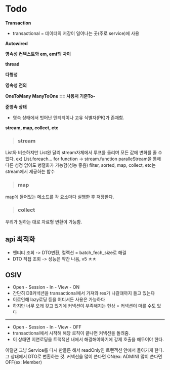 # Todo

**Transaction**
* transactional = 데이터의 저장이 일어나는 곳(주로 service)에 사용

**Autowired**

**영속성 컨텍스트와 em, emf의 차이**

**thread**

**다형성**

**영속성 전의**

**OneToMany ManyToOne == 사용처 기준To-**

**준영속 상태**
- 영속 상태에서 벗어난 엔티티이나 고유 식별자(PK)가 존재함.

**stream, map, collect, etc**
> ### stream
  List와 비슷하지만 List완 달리 stream자체에서 루프를 돌리며 모든 값에 변화를 줄 수 있다.
  ex) List.foreach... for function -> stream.function
  paralleStream을 통해 다른 성정 없이도 병렬화가 가능함(성능 좋음)
  filter, sorted, map, collect, etc는 stream에서 제공하는 함수
  
> ### map
  map에 들어있는 메소드를 각 요소마다 실행한 후 저장한다.
 
> ### collect
  우리가 원하는 대로 자료형 변환이 가능함.

**api 최적화**
-
- 엔티티 조회 -> DTO변환, 컬랙션 = batch_fech_size로 해결
- DTO 직접 조회 -> 성능은 약간 나음, v5 ㅊㅊ

**OSIV**
-
- Open - Session - In - View - ON
- 간단히 DB커넥션을 transactional에서 가져와 res가 나갈떄까지 들고 있는다
- 이로인해 lazy로딩 등을 어디서든 사용은 가능하다
- 하지만 너무 오래 갖고 있기에 커넥션이 부족해지는 현상 = 커넥션이 마를 수도 있다
---------
- Open - Session - In - View - OFF
- transactional에서 시작해 해당 로직이 끝나면 커넥션을 돌려줌.
- 이 상태면 지연로딩을 트랙잭션 내에서 해결해야하기에 강제 호출을 해두어야 한다.

이럴땐 그냥 Service를 다시 만들든 해서 readOnly인 트랜잭션 안에서 돌아가게 한다.
그 상태에서 DTO로 변환하는 것. 커넥션을 많이 쓴다면 ON(ex: ADMIN) 많이 쓴다면 OFF(ex: Member)